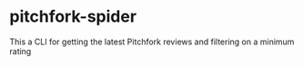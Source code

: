 # pitchfork-spider

This a CLI for getting the latest Pitchfork reviews and filtering on a minimum rating
